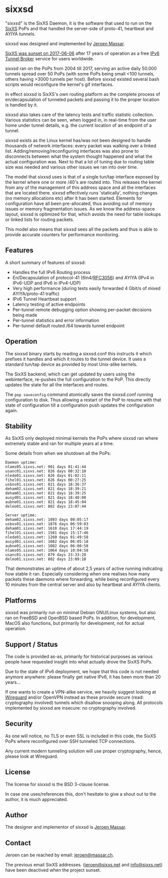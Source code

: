 # sixxsd

"sixxsd" is the SixXS Daemon, it is the software that used to run on the [SixXS](https://www.sixxs.net/) PoPs 
and that handled the server-side of proto-41, heartbeat and AYIYA tunnels.

sixxsd was designed and implemented by [Jeroen Massar](https://jeroen.massar.ch).

[SixXS was sunset on 2017-06-06](https://www.sixxs.net/sunset/) after 17 years of operation as a free
[IPv6 Tunnel Broker](https://en.wikipedia.org/wiki/Tunnel_broker) service for users worldwide.

sixxsd ran on the PoPs from 2004 till 2017, serving an active daily 50.000 tunnels spread over 50 PoPs (with some PoPs being small <100 tunnels, others having >3000 tunnels per host).
Before sixxsd existed several bash scripts would reconfigure the kernel's gif interfaces.

In effect sixxsd is SixXS's own routing platform as the complete process of en/decapsulation of tunneled
packets and passing it to the proper location is handled by it.

sixxsd also takes care of the latency tests and traffic statistic collection.
Various statistics can be seen, when logged in, in real-time from the user home under tunnel details,
e.g. the current location of an endpoint of a tunnel.

sixxsd exists as the Linux kernel has/was not been designed to handle thousands of network interfaces: every packet was walking over a linked list.
Adding/removing/reconfiguring interfaces was also prone to disconnects between what the system thought happened and what the actual configuration was.
Next to that a lot of tuning due to routing table size was needed and various other issues we ran into over time.

The model that sixxsd uses is that of a single tun/tap interface exposed by the kernel where one or more /40's are routed into.
This releases the kernel from any of the management of this address space and all the interfaces that are located there.
sixxsd effectively runs 'statically', nothing changes (no memory allocations etc) after it has been started.
Elements for configuration have all been pre-allocated, thus avoiding out of memory issues or memory fragmentation issues.
As we know the address-space layout, sixxsd is optimized for that, which avoids the need for table lookups or linked lists for routing packets.

This model also means that sixxsd sees all the packets and thus is able to provide accurate counters for performance monitoring.

## Features

A short summary of features of sixxsd:

 - Handles the full IPv6 Routing process
 - En/Decapsulation of protocol-41 (6in4/[RFC3056](https://tools.ietf.org/html/rfc3056)) and AYIYA (IPv4 in IPv6-UDP and IPv6 in IPv4-UDP)
 - Very high performance (during tests easily forwarded 4 Gbit/s of mixed AYIYA/proto-41 traffic)
 - IPv6 Tunnel Heartbeat support
 - Latency testing of active endpoints
 - Per-tunnel remote debugging option showing per-packet decisions being made
 - Per-tunnel statistics and error information
 - Per-tunnel default routed /64 towards tunnel endpoint

## Operation

The sixxsd binary starts by reading a sixxsd.conf this instructs it which prefixes it handles and which it routes to the tunnel device.
It uses a standard tun/tap device as provided by most Unix-alike kernels. 

The SixXS backend, which can get updated by users using the webinterface, re-pushes the full configuration to the PoP.
This directly updates the state for all the interfaces and routes.

The ```pop saveconfig``` command atomically saves the sixxsd.conf running configuration to disk.
Thus allowing a restart of the PoP to resume with that state of configuration till a configuration push updates the configuration again.

## Stability

As SixXS only deployed minimal kernels the PoPs where sixxsd ran where extremely stable and ran for multiple years at a time.

Some details from when we shutdown all the PoPs:
```
Daemon uptime:
nlams05.sixxs.net: 901 days 01:41:44
usanc01.sixxs.net: 826 days 00:32:10
nlede01.sixxs.net: 826 days 01:02:11
fihel01.sixxs.net: 826 days 00:27:25
usbos01.sixxs.net: 821 days 18:36:37
deham02.sixxs.net: 821 days 18:39:21
deham01.sixxs.net: 821 days 18:39:25
ausyd01.sixxs.net: 821 days 18:40:08
aubne01.sixxs.net: 821 days 18:45:04
deleo01.sixxs.net: 802 days 23:07:44

Server uptime:
deham02.sixxs.net: 1893 days 00:05:17
usbos01.sixxs.net: 1876 days 06:59:03
deham01.sixxs.net: 1610 days 17:44:19
fihel01.sixxs.net: 1581 days 15:17:46
nlede01.sixxs.net: 1260 days 01:49:58
ausyd01.sixxs.net: 1082 days 06:05:18
aubne01.sixxs.net: 1082 days 06:00:58
nlams05.sixxs.net: 1064 days 10:04:58
usanc01.sixxs.net: 879 days 23:33:28
deleo01.sixxs.net: 802 days 23:09:10
```

That demonstrates an uptime of about 2,5 years of active running indicating how stable it ran.
Especially considering when one realises how many packets these daemons where forwarding, while
being reconfigured every 10 minutes from the central server and also by heartbeat and AYIYA clients.

## Platforms

sixxsd was primarily run on minimal Debian GNU/Linux systems, but also ran on FreeBSD and OpenBSD based PoPs.
In addition, for development, MacOS also functions, but primarily for development, not for actual operation.

## Support / Status

The code is provided as-as, primarily for historical purposes as various people have requested insight into what actually drove the SixXS PoPs.

Due to the state of IPv6 deployment, we hope that this code is not needed anymore anywhere: please finally get native IPv6, it has been more than 20 years...

If one wants to create a VPN-alike service, we heavily suggest looking at [Wireguard](https://www.wireguard.com/) and/or OpenVPN instead as these
provide secure (read: cryptography involved) tunnels which disallow snooping along. All protocols implemented by sixxsd are insecure: no cryptography involved.

## Security

As one will notice, no TLS or even SSL is included in this code, the SixXS PoPs where reconfigured over SSH tunneled TCP connections.

Any current modern tunneling solution will use proper cryptography, hence, please look at Wireguard.

## License

The license for sixxsd is the BSD 3-clause license.

In case one uses/references this, don't hesitate to give a shout out to the author, it is much appreciated.

## Author

The designer and implementor of sixxsd is [Jeroen Massar](https://jeroen.massar.ch).

## Contact

Jeroen can be reached by email: [jeroen@massar.ch](mailto:jeroen@massar.ch).

The previous email SixXS addresses. (jeroen@sixxs.net and info@sixxs.net) have been deactived when the project sunset.

